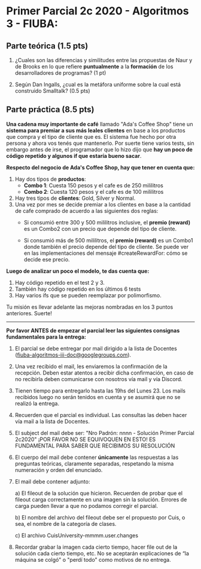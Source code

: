 # Primer Parcial 2c 2020 - Algoritmos 3 - FIUBA:

## Parte teórica (1.5 pts)

1. ¿Cuales son las diferencias y similitudes entre las propuestas de Naur y de Brooks en lo que refiere **puntualmente** a la **formación** de los desarrolladores de programas? (1 pt)

2. Según Dan Ingalls, ¿cual es la metáfora uniforme sobre la cual está construido Smalltalk? (0.5 pts)

## Parte práctica (8.5 pts)

**Una cadena muy importante de café** llamado "Ada's Coffee Shop" tiene un **sistema para premiar a sus más leales clientes** en base a los productos que compra y el tipo de cliente que es.
El sistema fue hecho por otra persona y ahora vos tenés que mantenerlo. Por suerte tiene varios tests, sin embargo antes de irse, el programador que lo hizo dijo que **hay un poco de código repetido y algunos if que estaría bueno sacar**.

**Respecto del negocio de Ada's Coffee Shop, hay que tener en cuenta que:**
1. Hay dos tipos de **productos**:
    - **Combo 1**: Cuesta 150 pesos y el cafe es de 250 mililitros
    - **Combo 2**: Cuesta 120 pesos y el cafe es de 100 mililitros
2. Hay tres tipos de **clientes**: Gold, Silver y Normal.
3. Una vez por mes se decide premiar a los clientes en base a la cantidad de cafe comprado de acuerdo a las siguientes dos reglas:
    - Si consumió entre 300 y 500 mililitros inclusive, el **premio (reward)** es un Combo2 con un precio que depende del tipo de cliente.

    - Si consumió más de 500 mililitros, el **premio (reward)** es un Combo1 donde también el precio depende del tipo de cliente.
    Se puede ver en las implementaciones del mensaje #createRewardFor: cómo se decide ese precio.

**Luego de analizar un poco el modelo, te das cuenta que:**
1. Hay código repetido en el test 2 y 3.
2. También hay código repetido en los últimos 6 tests
3. Hay varios ifs que se pueden reemplazar por polimorfismo.

Tu misión es llevar adelante las mejoras nombradas en los 3 puntos anteriores.
Suerte!

----

**Por favor ANTES de empezar el parcial leer las siguientes consignas fundamentales para la entrega:**


1. El parcial se debe entregar por mail dirigido a la lista de Docentes (fiuba-algoritmos-iii-doc@googlegroups.com).

2. Una vez recibido el mail, les enviaremos la confirmación de la recepción. Deben estar atentos a recibir dicha confirmación, en caso de no recibirla deben comunicarse con nosotros vía mail y vía Discord. 

3. Tienen tiempo para entregarlo hasta las 19hs del Lunes 23. Los mails recibidos luego no serán tenidos en cuenta y se asumirá que no se realizó la entrega.

4. Recuerden que el parcial es individual. Las consultas las deben hacer vía mail a la lista de Docentes.

5. El subject del mail debe ser: "Nro Padrón: nnnn - Solución Primer Parcial 2c2020" ¡POR FAVOR NO SE EQUIVOQUEN EN ESTO! ES FUNDAMENTAL PARA SABER QUE RECIBIMOS SU RESOLUCIÓN

6. El cuerpo del mail debe contener **únicamente** las respuestas a las preguntas teóricas, claramente separadas, respetando la misma numeración y orden del enunciado.

7. El mail debe contener adjunto:

   a) El fileout de la solución que hicieron. Recuerden de probar que el fileout carga correctamente en una imagen sin la solución. Errores de carga pueden llevar a que no podamos corregir el parcial.
   
   b) El nombre del archivo del fileout debe ser el propuesto por Cuis, o sea, el nombre de la categoría de clases.

   c) El archivo CuisUniversity-mmmm.user.changes

8. Recordar grabar la imagen cada cierto tiempo, hacer file out de la solución cada cierto tiempo, etc. No se aceptarán explicaciones de “la máquina se colgó" o "perdí todo" como motivos de no entrega.
